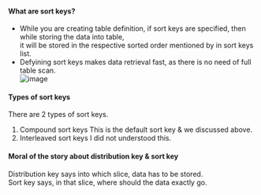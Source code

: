 #### What are sort keys?
- While you are creating table definition, if sort keys are specified, then while storing the data into table,</br>
  it will be stored in the respective sorted order mentioned by in sort keys list.</br>
- Defyining sort keys makes data retrieval fast, as there is no need of full table scan.</br>
![image](https://github.com/user-attachments/assets/b15dbf9b-ed4c-4c05-be5a-48e72aeb722f)


#### Types of sort keys
There are 2 types of sort keys.</br>
1. Compound sort keys
   This is the default sort key & we discussed above.
2. Interleaved sort keys
   I did not understood this.

#### Moral of the story about distribution key & sort key
Distribution key says into which slice, data has to be stored.</br>
Sort key says, in that slice, where should the data exactly go.
